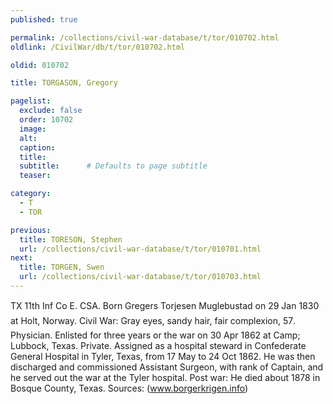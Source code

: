 ```yaml
---
published: true

permalink: /collections/civil-war-database/t/tor/010702.html
oldlink: /CivilWar/db/t/tor/010702.html

oldid: 010702

title: TORGASON, Gregory

pagelist:
  exclude: false
  order: 10702
  image: 
  alt:
  caption:
  title:
  subtitle:      # Defaults to page subtitle
  teaser:

category: 
  - T 
  - TOR

previous:
  title: TORESON, Stephen
  url: /collections/civil-war-database/t/tor/010701.html  
next:
  title: TORGEN, Swen
  url: /collections/civil-war-database/t/tor/010703.html   
---
```

TX 11th Inf Co E. CSA. Born &#147;Gregers Torjesen Muglebustad&#148; on 29 Jan 1830 at Holt, Norway. Civil War: Gray eyes, sandy hair, fair complexion, 5&#146;7&#148;. Physician. Enlisted for three years or the war on 30 Apr 1862 at Camp; Lubbock, Texas. Private. Assigned as a hospital steward in Confederate General Hospital in Tyler, Texas, from 17 May to 24 Oct 1862. He was then discharged and commissioned Assistant Surgeon, with rank of Captain, and he served out the war at the Tyler hospital. Post war: He died about 1878 in Bosque County, Texas. Sources: (www.borgerkrigen.info)